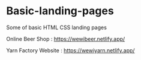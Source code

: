 # Basic-landing-pages
Some of basic HTML CSS landing pages

Online Beer Shop : https://wewibeer.netlify.app/

Yarn Factory Website : https://wewiyarn.netlify.app/
